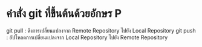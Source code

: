 # คำสั่ง git ที่ขึ้นต้นด้วยอักษร P
git pull : ดึงการเปลี่ยนแปลงจาก Remote Repository ไปยัง Local Repository
git push : อัปโหลดการเปลี่ยนแปลงจาก Local Repository ไปยัง Remote Repository
